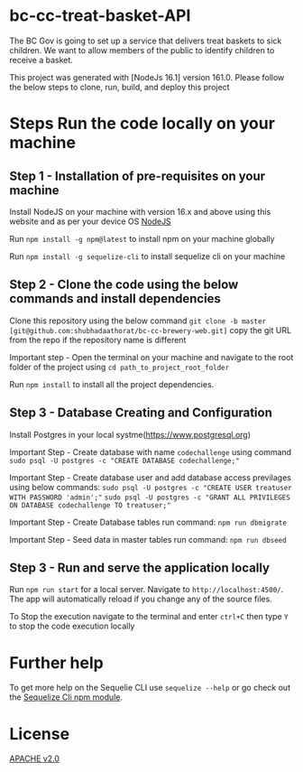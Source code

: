 # bc-cc-treat-basket-API
The BC Gov is going to set up a service that delivers treat baskets to sick children. We want to allow members of the public to identify children to receive a basket.

This project was generated with [NodeJs 16.1] version 161.0. Please follow the below steps to clone, run, build, and deploy this project

# Steps Run the code locally on your machine

## Step 1 -  Installation of pre-requisites on your machine

Install NodeJS on your machine with version 16.x and above using this website and as per your device OS [NodeJS](https://nodejs.org/en/download/)

Run `npm install -g npm@latest` to install npm on your machine globally

Run `npm install -g sequelize-cli` to install sequelize cli on your machine

## Step 2 -  Clone the code using the below commands and install dependencies

Clone this repository using the below command `git clone -b master [git@github.com:shubhadaathorat/bc-cc-brewery-web.git]` copy the git URL from the repo if the repository name is different

Important step - Open the terminal on your machine and navigate to the root folder of the project using `cd path_to_project_root_folder`

Run `npm install` to install all the project dependencies.

## Step 3 -  Database Creating and Configuration

Install Postgres in your local systme(https://www.postgresql.org)

Important Step - Create database with name `codechallenge` using command 
`sudo psql -U postgres -c "CREATE DATABASE codechallenge;"`

Important Step - Create database user and add database access previlages using below commands:
`sudo psql -U postgres -c "CREATE USER treatuser WITH PASSWORD 'admin';"`
`sudo psql -U postgres -c "GRANT ALL PRIVILEGES ON DATABASE codechallenge TO treatuser;"`

Important Step - Create Database tables run command: `npm run dbmigrate`

Important Step - Seed data in master tables run command: `npm run dbseed`

## Step 3 - Run and serve the application locally

Run `npm run start` for a local server. Navigate to `http://localhost:4500/`. The app will automatically reload if you change any of the source files.

To Stop the execution navigate to the terminal and enter `ctrl+C` then type `Y` to stop the code execution locally


# Further help

To get more help on the Sequelie CLI use `sequelize --help` or go check out the [Sequelize Cli npm module](https://www.npmjs.com/package/sequelize-cli).

# License

[APACHE v2.0](https://www.apache.org/licenses/LICENSE-2.0)